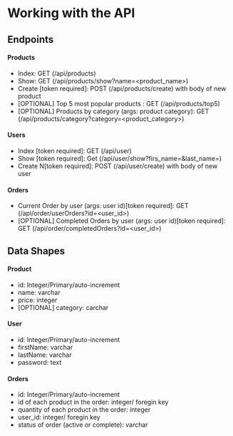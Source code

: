 # Working with the API

## Endpoints

#### Products

- Index: GET (/api/products)
- Show: GET (/api/products/show?name=<product_name>)
- Create [token required]: POST (/api/products/create) with body of new product 
- [OPTIONAL] Top 5 most popular products : GET (/api/products/top5)
- [OPTIONAL] Products by category (args: product category): GET (/api/products/category?category=<product_category>)

#### Users

- Index [token required]: GET (/api/user)
- Show [token required]: Get (/api/user/show?firs_name=<enter the first name>&last_name=<enter the last name>)
- Create N[token required]: POST (/api/user/create) with body of new user

#### Orders

- Current Order by user (args: user id)[token required]: GET (/api/order/userOrders?id=<user_id>)
- [OPTIONAL] Completed Orders by user (args: user id)[token required]: GET (/api/order/completedOrders?id=<user_id>)

## Data Shapes

#### Product

- id: Integer/Primary/auto-increment
- name: varchar
- price: integer
- [OPTIONAL] category: carchar

#### User

- id: Integer/Primary/auto-increment 
- firstName: varchar
- lastName: varchar
- password: text

#### Orders

- id: Integer/Primary/auto-increment
- id of each product in the order: integer/ foregin key
- quantity of each product in the order: integer
- user_id: integer/ foregin key
- status of order (active or complete): varchar
